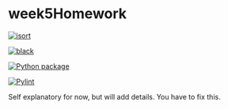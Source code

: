 # week5Homework

[![isort](https://github.com/vcu-chfauerbach/week5homework/actions/workflows/isort.yml/badge.svg)](https://github.com/vcu-chfauerbach/week5homework/actions/workflows/isort.yml)



[![black](https://github.com/vcu-chfauerbach/week5homework/actions/workflows/pyblack.yml/badge.svg)](https://github.com/vcu-chfauerbach/week5homework/actions/workflows/pyblack.yml)



[![Python package](https://github.com/vcu-chfauerbach/week5homework/actions/workflows/pytest.yml/badge.svg)](https://github.com/vcu-chfauerbach/week5homework/actions/workflows/pytest.yml)



[![Pylint](https://github.com/vcu-chfauerbach/week5homework/actions/workflows/pylint.yml/badge.svg)](https://github.com/vcu-chfauerbach/week5homework/actions/workflows/pylint.yml)


Self explanatory for now, but will add details.    You have to fix this.
